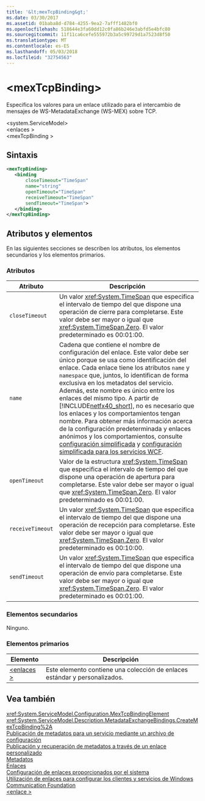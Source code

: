 ```yaml
---
title: '&lt;mexTcpBinding&gt;'
ms.date: 03/30/2017
ms.assetid: 01baba8d-d784-4255-9ea2-7afff1482bf0
ms.openlocfilehash: 518644e3fa60dd12c0fa86b246e3abfd5e4bfc80
ms.sourcegitcommit: 11f11ca6cefe555972b3a5c99729d1a7523d8f50
ms.translationtype: MT
ms.contentlocale: es-ES
ms.lasthandoff: 05/03/2018
ms.locfileid: "32754563"
---
```

# <a name="ltmextcpbindinggt"></a>&lt;mexTcpBinding&gt;
Especifica los valores para un enlace utilizado para el intercambio de mensajes de WS-MetadataExchange (WS-MEX) sobre TCP.  
  
 \<system.ServiceModel>  
\<enlaces >  
\<mexTcpBinding >  
  
## <a name="syntax"></a>Sintaxis  
  
```xml  
<mexTcpBinding>  
   <binding   
       closeTimeout="TimeSpan"   
       name="string"   
       openTimeout="TimeSpan"   
       receiveTimeout="TimeSpan"  
       sendTimeout="TimeSpan">  
   </binding>  
</mexTcpBinding>  
```  
  
## <a name="attributes-and-elements"></a>Atributos y elementos  
 En las siguientes secciones se describen los atributos, los elementos secundarios y los elementos primarios.  
  
### <a name="attributes"></a>Atributos  
  
|Atributo|Descripción|  
|---------------|-----------------|  
|`closeTimeout`|Un valor <xref:System.TimeSpan> que especifica el intervalo de tiempo del que dispone una operación de cierre para completarse. Este valor debe ser mayor o igual que <xref:System.TimeSpan.Zero>. El valor predeterminado es 00:01:00.|  
|`name`|Cadena que contiene el nombre de configuración del enlace. Este valor debe ser único porque se usa como identificación del enlace. Cada enlace tiene los atributos `name` y `namespace` que, juntos, lo identifican de forma exclusiva en los metadatos del servicio. Además, este nombre es único entre los enlaces del mismo tipo. A partir de [!INCLUDE[netfx40_short](../../../../../includes/netfx40-short-md.md)], no es necesario que los enlaces y los comportamientos tengan nombre. Para obtener más información acerca de la configuración predeterminada y enlaces anónimos y los comportamientos, consulte [configuración simplificada](../../../../../docs/framework/wcf/simplified-configuration.md) y [configuración simplificada para los servicios WCF](../../../../../docs/framework/wcf/samples/simplified-configuration-for-wcf-services.md).|  
|`openTimeout`|Valor de la estructura <xref:System.TimeSpan> que especifica el intervalo de tiempo del que dispone una operación de apertura para completarse. Este valor debe ser mayor o igual que <xref:System.TimeSpan.Zero>. El valor predeterminado es 00:01:00.|  
|`receiveTimeout`|Un valor <xref:System.TimeSpan> que especifica el intervalo de tiempo del que dispone una operación de recepción para completarse. Este valor debe ser mayor o igual que <xref:System.TimeSpan.Zero>. El valor predeterminado es 00:10:00.|  
|`sendTimeout`|Un valor <xref:System.TimeSpan> que especifica el intervalo de tiempo del que dispone una operación de envío para completarse. Este valor debe ser mayor o igual que <xref:System.TimeSpan.Zero>. El valor predeterminado es 00:01:00.|  
  
### <a name="child-elements"></a>Elementos secundarios  
 Ninguno.  
  
### <a name="parent-elements"></a>Elementos primarios  
  
|Elemento|Descripción|  
|-------------|-----------------|  
|[\<enlaces >](../../../../../docs/framework/configure-apps/file-schema/wcf/bindings.md)|Este elemento contiene una colección de enlaces estándar y personalizados.|  
  
## <a name="see-also"></a>Vea también  
 <xref:System.ServiceModel.Configuration.MexTcpBindingElement>  
 <xref:System.ServiceModel.Description.MetadataExchangeBindings.CreateMexTcpBinding%2A>  
 [Publicación de metadatos para un servicio mediante un archivo de configuración](../../../../../docs/framework/wcf/feature-details/how-to-publish-metadata-for-a-service-using-a-configuration-file.md)  
 [Publicación y recuperación de metadatos a través de un enlace personalizado](../../../../../docs/framework/wcf/extending/publishing-and-retrieving-metadata-over-a-custom-binding.md)  
 [Metadatos](../../../../../docs/framework/wcf/feature-details/metadata.md)  
 [Enlaces](../../../../../docs/framework/wcf/bindings.md)  
 [Configuración de enlaces proporcionados por el sistema](../../../../../docs/framework/wcf/feature-details/configuring-system-provided-bindings.md)  
 [Utilización de enlaces para configurar los clientes y servicios de Windows Communication Foundation](http://msdn.microsoft.com/library/bd8b277b-932f-472f-a42a-b02bb5257dfb)  
 [\<enlace >](../../../../../docs/framework/misc/binding.md)
